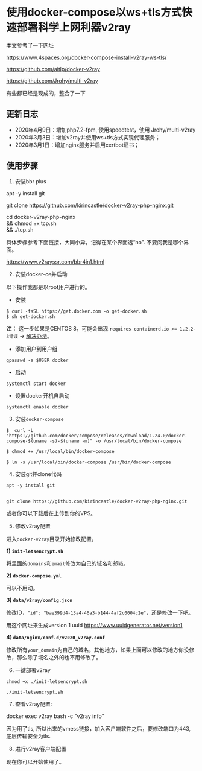 # 使用docker-compose以ws+tls方式快速部署科学上网利器v2ray

本文参考了一下网址

https://www.4spaces.org/docker-compose-install-v2ray-ws-tls/

https://github.com/aitlp/docker-v2ray

https://github.com/Jrohy/multi-v2ray

有些都已经是现成的，整合了一下

## 更新日志

* 2020年4月9日：增加php7.2-fpm, 使用speedtest，使用 Jrohy/multi-v2ray
* 2020年3月3日：增加v2ray并使用ws+tls方式实现代理服务；
* 2020年3月1日：增加nginx服务并启用certbot证书；

## 使用步骤

1. 安装bbr plus

apt -y install git


git clone https://github.com/kirincastle/docker-v2ray-php-nginx.git

cd docker-v2ray-php-nginx \
&& chmod +x tcp.sh \
&& ./tcp.sh

具体步骤参考下面链接，大同小异，记得在某个界面选“no". 不要问我是哪个界面。

https://www.v2rayssr.com/bbr4in1.html


2. 安装docker-ce并启动

以下操作我都是以root用户进行的。

* 安装

```
$ curl -fsSL https://get.docker.com -o get-docker.sh
$ sh get-docker.sh
```

**注：** 这一步如果是CENTOS 8，可能会出现 `requires containerd.io >= 1.2.2-3错误` -> [解决办法](https://www.4spaces.org/docker-ce-install-containerd-io-error/)。

* 添加用户到用户组

```
gpasswd -a $USER docker
```

* 启动

```
systemctl start docker
```

* 设置docker开机自启动

```
systemctl enable docker
```

3. 安装`docker-compose`

```
$  curl -L "https://github.com/docker/compose/releases/download/1.24.0/docker-compose-$(uname -s)-$(uname -m)" -o /usr/local/bin/docker-compose

$ chmod +x /usr/local/bin/docker-compose

$ ln -s /usr/local/bin/docker-compose /usr/bin/docker-compose
```

4. 安装git并clone代码

```
apt -y install git


git clone https://github.com/kirincastle/docker-v2ray-php-nginx.git
```

或者你可以下载后在上传到你的VPS。

5. 修改v2ray配置

进入`docker-v2ray`目录开始修改配置。

**1) `init-letsencrypt.sh`**

将里面的`domains`和`email`修改为自己的域名和邮箱。

**2) `docker-compose.yml`**

可以不用动。

**3) `data/v2ray/config.json`**

修改ID，`"id": "bae399d4-13a4-46a3-b144-4af2c0004c2e"`，还是修改一下吧。

用这个网址来生成version 1 uuid
https://www.uuidgenerator.net/version1

**4) `data/nginx/conf.d/v2020_v2ray.conf`**

修改所有`your_domain`为自己的域名，其他地方，如果上面可以修改的地方你没修改，那么除了域名之外的也不用修改了。

6. 一键部署v2ray

```
chmod +x ./init-letsencrypt.sh

./init-letsencrypt.sh
```

7. 查看v2ray配置:

docker exec v2ray bash -c "v2ray info"

因为用了tls, 所以出来的vmess链接，加入客户端软件之后，要修改端口为443, 底层传输安全为tls.

8. 进行v2ray客户端配置

现在你可以开始使用了。

